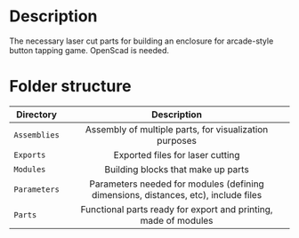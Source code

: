 # Description

The necessary laser cut parts for building an enclosure for arcade-style button tapping game. OpenScad is needed.

# Folder structure

| Directory        | Description                                                                          |
| ---------------- |:------------------------------------------------------------------------------------:|
| `Assemblies`     | Assembly of multiple parts, for visualization purposes                               |
| `Exports`        | Exported files for laser cutting                                                     |
| `Modules`        | Building blocks that make up parts                                                   |
| `Parameters`     | Parameters needed for modules (defining dimensions, distances, etc), include files   |
| `Parts`          | Functional parts ready for export and printing, made of modules                      |


